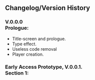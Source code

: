 ## Changelog/Version History
### V.0.0.0<br>Prologue:
- Title-screen and prologue.
- Type effect.
- Useless code removal
- Player creation.


### Early Access Prototype, V.0.0.1.<br>Section 1:
<!-- Marking the very first release and actual EXE/playable product, Whenever it is deemed ready for release we will release it. -->

